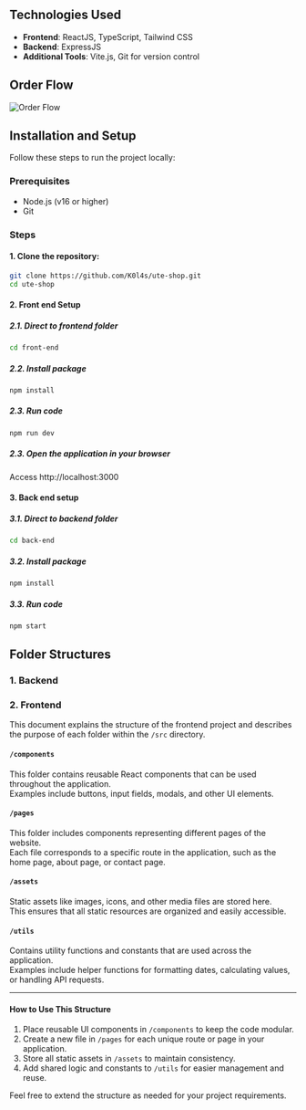 ## Technologies Used  
- **Frontend**: ReactJS, TypeScript, Tailwind CSS  
- **Backend**: ExpressJS  
- **Additional Tools**: Vite.js, Git for version control  

## Order Flow  
![Order Flow](https://github.com/user-attachments/assets/ba368c0f-c934-4be6-89fc-45c1099430a2)  

## Installation and Setup  
Follow these steps to run the project locally:  

### Prerequisites  
- Node.js (v16 or higher)  
- Git  

### Steps  
#### 1. Clone the repository:  
   ```bash  
   git clone https://github.com/K0l4s/ute-shop.git  
   cd ute-shop
   ```
#### 2. Front end Setup
   ##### 2.1. Direct to frontend folder
   ```bash
   cd front-end
   ```
  ##### 2.2. Install package
  
  ```bash
  npm install
  ```
  ##### 2.3. Run code
  ```bash
  npm run dev
  ```

  ##### 2.3. Open the application in your browser
  
  Access http://localhost:3000  

#### 3. Back end setup
  ##### 3.1. Direct to backend folder
  ```bash
  cd back-end
  ```
  ##### 3.2. Install package
  ```bash
  npm install
  ```
  ##### 3.3. Run code
  ```bash
  npm start
  ```
## Folder Structures
### 1. Backend
### 2. Frontend
This document explains the structure of the frontend project and describes the purpose of each folder within the `/src` directory.
#### `/components`
This folder contains reusable React components that can be used throughout the application.  
Examples include buttons, input fields, modals, and other UI elements.

#### `/pages`
This folder includes components representing different pages of the website.  
Each file corresponds to a specific route in the application, such as the home page, about page, or contact page.

#### `/assets`
Static assets like images, icons, and other media files are stored here.  
This ensures that all static resources are organized and easily accessible.

#### `/utils`
Contains utility functions and constants that are used across the application.  
Examples include helper functions for formatting dates, calculating values, or handling API requests.

---

#### How to Use This Structure
1. Place reusable UI components in `/components` to keep the code modular.
2. Create a new file in `/pages` for each unique route or page in your application.
3. Store all static assets in `/assets` to maintain consistency.
4. Add shared logic and constants to `/utils` for easier management and reuse.

Feel free to extend the structure as needed for your project requirements.
